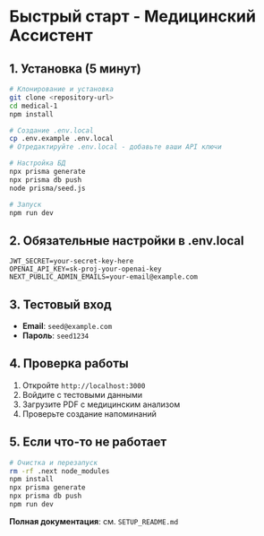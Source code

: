# Быстрый старт - Медицинский Ассистент

## 1. Установка (5 минут)

```bash
# Клонирование и установка
git clone <repository-url>
cd medical-1
npm install

# Создание .env.local
cp .env.example .env.local
# Отредактируйте .env.local - добавьте ваши API ключи

# Настройка БД
npx prisma generate
npx prisma db push
node prisma/seed.js

# Запуск
npm run dev
```

## 2. Обязательные настройки в .env.local

```env
JWT_SECRET=your-secret-key-here
OPENAI_API_KEY=sk-proj-your-openai-key
NEXT_PUBLIC_ADMIN_EMAILS=your-email@example.com
```

## 3. Тестовый вход

- **Email**: `seed@example.com`
- **Пароль**: `seed1234`

## 4. Проверка работы

1. Откройте `http://localhost:3000`
2. Войдите с тестовыми данными
3. Загрузите PDF с медицинским анализом
4. Проверьте создание напоминаний

## 5. Если что-то не работает

```bash
# Очистка и перезапуск
rm -rf .next node_modules
npm install
npx prisma generate
npx prisma db push
npm run dev
```

**Полная документация**: см. `SETUP_README.md`
